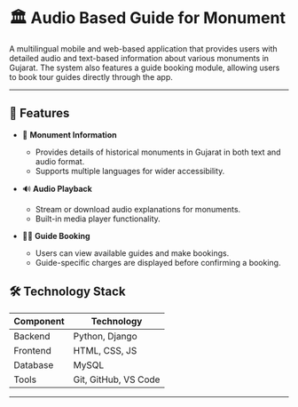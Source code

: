 # 🏛️ Audio Based Guide for Monument

A multilingual mobile and web-based application that provides users with detailed audio and text-based information about various monuments in Gujarat. The system also features a guide booking module, allowing users to book tour guides directly through the app.

---

## 🚀 Features

- 📍 **Monument Information**
  - Provides details of historical monuments in Gujarat in both text and audio format.
  - Supports multiple languages for wider accessibility.

- 🔊 **Audio Playback**
  - Stream or download audio explanations for monuments.
  - Built-in media player functionality.

- 🧑‍🏫 **Guide Booking**
  - Users can view available guides and make bookings.
  - Guide-specific charges are displayed before confirming a booking.

## 🛠️ Technology Stack

| Component      | Technology       |
|----------------|------------------|
| Backend        | Python, Django   |
| Frontend       | HTML, CSS, JS    |
| Database       | MySQL            |
| Tools          | Git, GitHub, VS Code |

---

